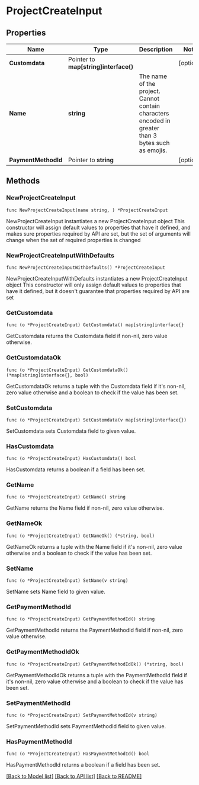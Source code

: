 # ProjectCreateInput

## Properties

Name | Type | Description | Notes
------------ | ------------- | ------------- | -------------
**Customdata** | Pointer to **map[string]interface{}** |  | [optional] 
**Name** | **string** | The name of the project. Cannot contain characters encoded in greater than 3 bytes such as emojis. | 
**PaymentMethodId** | Pointer to **string** |  | [optional] 

## Methods

### NewProjectCreateInput

`func NewProjectCreateInput(name string, ) *ProjectCreateInput`

NewProjectCreateInput instantiates a new ProjectCreateInput object
This constructor will assign default values to properties that have it defined,
and makes sure properties required by API are set, but the set of arguments
will change when the set of required properties is changed

### NewProjectCreateInputWithDefaults

`func NewProjectCreateInputWithDefaults() *ProjectCreateInput`

NewProjectCreateInputWithDefaults instantiates a new ProjectCreateInput object
This constructor will only assign default values to properties that have it defined,
but it doesn't guarantee that properties required by API are set

### GetCustomdata

`func (o *ProjectCreateInput) GetCustomdata() map[string]interface{}`

GetCustomdata returns the Customdata field if non-nil, zero value otherwise.

### GetCustomdataOk

`func (o *ProjectCreateInput) GetCustomdataOk() (*map[string]interface{}, bool)`

GetCustomdataOk returns a tuple with the Customdata field if it's non-nil, zero value otherwise
and a boolean to check if the value has been set.

### SetCustomdata

`func (o *ProjectCreateInput) SetCustomdata(v map[string]interface{})`

SetCustomdata sets Customdata field to given value.

### HasCustomdata

`func (o *ProjectCreateInput) HasCustomdata() bool`

HasCustomdata returns a boolean if a field has been set.

### GetName

`func (o *ProjectCreateInput) GetName() string`

GetName returns the Name field if non-nil, zero value otherwise.

### GetNameOk

`func (o *ProjectCreateInput) GetNameOk() (*string, bool)`

GetNameOk returns a tuple with the Name field if it's non-nil, zero value otherwise
and a boolean to check if the value has been set.

### SetName

`func (o *ProjectCreateInput) SetName(v string)`

SetName sets Name field to given value.


### GetPaymentMethodId

`func (o *ProjectCreateInput) GetPaymentMethodId() string`

GetPaymentMethodId returns the PaymentMethodId field if non-nil, zero value otherwise.

### GetPaymentMethodIdOk

`func (o *ProjectCreateInput) GetPaymentMethodIdOk() (*string, bool)`

GetPaymentMethodIdOk returns a tuple with the PaymentMethodId field if it's non-nil, zero value otherwise
and a boolean to check if the value has been set.

### SetPaymentMethodId

`func (o *ProjectCreateInput) SetPaymentMethodId(v string)`

SetPaymentMethodId sets PaymentMethodId field to given value.

### HasPaymentMethodId

`func (o *ProjectCreateInput) HasPaymentMethodId() bool`

HasPaymentMethodId returns a boolean if a field has been set.


[[Back to Model list]](../README.md#documentation-for-models) [[Back to API list]](../README.md#documentation-for-api-endpoints) [[Back to README]](../README.md)


